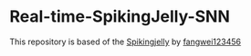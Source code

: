 # Real-time-SpikingJelly-SNN

This repository is based of the [Spikingjelly](https://github.com/fangwei123456/spikingjelly) by [fangwei123456](https://github.com/fangwei123456)
